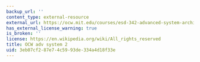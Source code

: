 ```yaml
---
backup_url: ''
content_type: external-resource
external_url: https://ocw.mit.edu/courses/esd-342-advanced-system-architecture-spring-2006/
has_external_license_warning: true
is_broken: ''
license: https://en.wikipedia.org/wiki/All_rights_reserved
title: OCW adv system 2
uid: 3eb07cf2-87e7-4c59-93de-334a4d18f33e
---
```

